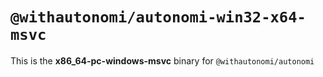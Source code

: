 # `@withautonomi/autonomi-win32-x64-msvc`

This is the **x86_64-pc-windows-msvc** binary for `@withautonomi/autonomi`
